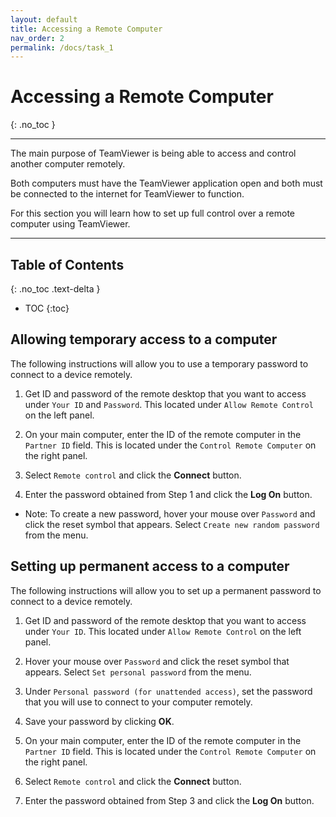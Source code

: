 ```yaml
---
layout: default
title: Accessing a Remote Computer
nav_order: 2
permalink: /docs/task_1
---
```


# Accessing a Remote Computer
{: .no_toc }

---

The main purpose of TeamViewer is being able to access and control another computer remotely. 

Both computers must have the TeamViewer application open and both must be connected to the internet for TeamViewer to function.

For this section you will learn how to set up full control over a remote computer using TeamViewer.

---

## Table of Contents
{: .no_toc .text-delta }

* TOC
{:toc}


## Allowing temporary access to a computer

The following instructions will allow you to use a temporary password to connect to a device remotely.

1. Get ID and password of the remote desktop that you want to access under `Your ID` and `Password`. This located under `Allow Remote Control` on the left panel.

2. On your main computer, enter the ID of the remote computer in the `Partner ID` field. This is located under the `Control Remote Computer` on the right panel.

3. Select `Remote control` and click the **Connect** button.

4. Enter the password obtained from Step 1 and click the **Log On** button.
- Note: To create a new password, hover your mouse over `Password` and click the reset symbol that appears. Select `Create new random password` from the menu.

## Setting up permanent access to a computer

The following instructions will allow you to set up a permanent password to connect to a device remotely.

1. Get ID and password of the remote desktop that you want to access under `Your ID`. This located under `Allow Remote Control` on the left panel.

2. Hover your mouse over `Password` and click the reset symbol that appears. Select `Set personal password` from the menu.

3. Under `Personal password (for unattended access)`, set the password that you will use to connect to your computer remotely.

4. Save your password by clicking **OK**.

5. On your main computer, enter the ID of the remote computer in the `Partner ID` field. This is located under the `Control Remote Computer` on the right panel.

6. Select `Remote control` and click the **Connect** button.

7. Enter the password obtained from Step 3 and click the **Log On** button.
